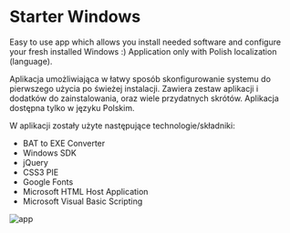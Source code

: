 # Starter Windows
Easy to use app which allows you install needed software and configure your fresh installed Windows :)
Application only with Polish localization (language).

Aplikacja umożliwiająca w łatwy sposób skonfigurowanie systemu do pierwszego użycia po świeżej instalacji. Zawiera zestaw aplikacji i dodatków do zainstalowania, oraz wiele przydatnych skrótów. Aplikacja dostępna tylko w języku Polskim.

W aplikacji zostały użyte następujące technologie/składniki:
<ul>
<li>BAT to EXE Converter</li>
<li>Windows SDK</li>
<li>jQuery</li>
<li>CSS3 PIE</li>
<li>Google Fonts</li>
<li>Microsoft HTML Host Application</li>
<li>Microsoft Visual Basic Scripting</li>
</ul>

<img src="https://i.imgur.com/TYgjHD3.png" alt="app">
